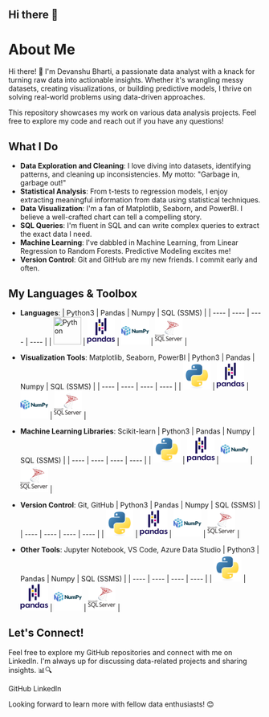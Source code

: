 ## Hi there 👋

<!--
**devan-b46/devan-b46** is a ✨ _special_ ✨ repository because its `README.md` (this file) appears on your GitHub profile.

Here are some ideas to get you started:

- 🔭 I’m currently working on ...
- 🌱 I’m currently learning ...
- 👯 I’m looking to collaborate on ...
- 🤔 I’m looking for help with ...
- 💬 Ask me about ...
- 📫 How to reach me: ...
- 😄 Pronouns: ...
- ⚡ Fun fact: ...
-->


# About Me

Hi there! 👋 I'm Devanshu Bharti, a passionate data analyst with a knack for turning raw data into actionable insights. 
Whether it's wrangling messy datasets, creating visualizations, or building predictive models, I thrive on solving real-world problems using data-driven approaches.

This repository showcases my work on various data analysis projects. Feel free to explore my code and reach out if you have any questions!

## What I Do

- **Data Exploration and Cleaning**: I love diving into datasets, identifying patterns, and cleaning up inconsistencies. My motto: "Garbage in, garbage out!"
- **Statistical Analysis**: From t-tests to regression models, I enjoy extracting meaningful information from data using statistical techniques.
- **Data Visualization**: I'm a fan of  Matplotlib, Seaborn, and PowerBI. I believe a well-crafted chart can tell a compelling story.
- **SQL Queries**: I'm fluent in SQL and can write complex queries to extract the exact data I need.
- **Machine Learning**: I've dabbled in Machine Learning, from Linear Regression to Random Forests. Predictive Modeling excites me!
- **Version Control**: Git and GitHub are my new friends. I commit early and often.

## My Languages & Toolbox
- **Languages**:
  | Python3 | Pandas | Numpy | SQL (SSMS) |
  | ---- | ---- | ---- | ---- |
  | <img src="icons/pandas/pandas-original-wordmark.svg" title="Python" width=55 height=55 /> | <img src="https://github.com/devicons/devicon/blob/6910f0503efdd315c8f9b858234310c06e04d9c0/icons/pandas/pandas-original-wordmark.svg" title="Pandas" width=55 height=55 /> | <img src="https://github.com/devicons/devicon/blob/6910f0503efdd315c8f9b858234310c06e04d9c0/icons/numpy/numpy-original-wordmark.svg" title="Numpy" width=55 height=55 /> | <img src="https://github.com/devicons/devicon/blob/6910f0503efdd315c8f9b858234310c06e04d9c0/icons/microsoftsqlserver/microsoftsqlserver-original-wordmark.svg" title="SQL" width=55 height=55 /> |




- **Visualization Tools**: Matplotlib, Seaborn, PowerBI
  | Python3 | Pandas | Numpy | SQL (SSMS) |
  | ---- | ---- | ---- | ---- |
  | <img src="https://github.com/devicons/devicon/blob/6910f0503efdd315c8f9b858234310c06e04d9c0/icons/python/python-original.svg" title="Python" width=55 height=55 /> | <img src="https://github.com/devicons/devicon/blob/6910f0503efdd315c8f9b858234310c06e04d9c0/icons/pandas/pandas-original-wordmark.svg" title="Pandas" width=55 height=55 /> | <img src="https://github.com/devicons/devicon/blob/6910f0503efdd315c8f9b858234310c06e04d9c0/icons/numpy/numpy-original-wordmark.svg" title="Numpy" width=55 height=55 /> | <img src="https://github.com/devicons/devicon/blob/6910f0503efdd315c8f9b858234310c06e04d9c0/icons/microsoftsqlserver/microsoftsqlserver-original-wordmark.svg" title="SQL" width=55 height=55 /> |
- **Machine Learning Libraries**: Scikit-learn
    | Python3 | Pandas | Numpy | SQL (SSMS) |
  | ---- | ---- | ---- | ---- |
  | <img src="https://github.com/devicons/devicon/blob/6910f0503efdd315c8f9b858234310c06e04d9c0/icons/python/python-original.svg" title="Python" width=55 height=55 /> | <img src="https://github.com/devicons/devicon/blob/6910f0503efdd315c8f9b858234310c06e04d9c0/icons/pandas/pandas-original-wordmark.svg" title="Pandas" width=55 height=55 /> | <img src="https://github.com/devicons/devicon/blob/6910f0503efdd315c8f9b858234310c06e04d9c0/icons/numpy/numpy-original-wordmark.svg" title="Numpy" width=55 height=55 /> | <img src="https://github.com/devicons/devicon/blob/6910f0503efdd315c8f9b858234310c06e04d9c0/icons/microsoftsqlserver/microsoftsqlserver-original-wordmark.svg" title="SQL" width=55 height=55 /> |
- **Version Control**: Git, GitHub
    | Python3 | Pandas | Numpy | SQL (SSMS) |
  | ---- | ---- | ---- | ---- |
  | <img src="https://github.com/devicons/devicon/blob/6910f0503efdd315c8f9b858234310c06e04d9c0/icons/python/python-original.svg" title="Python" width=55 height=55 /> | <img src="https://github.com/devicons/devicon/blob/6910f0503efdd315c8f9b858234310c06e04d9c0/icons/pandas/pandas-original-wordmark.svg" title="Pandas" width=55 height=55 /> | <img src="https://github.com/devicons/devicon/blob/6910f0503efdd315c8f9b858234310c06e04d9c0/icons/numpy/numpy-original-wordmark.svg" title="Numpy" width=55 height=55 /> | <img src="https://github.com/devicons/devicon/blob/6910f0503efdd315c8f9b858234310c06e04d9c0/icons/microsoftsqlserver/microsoftsqlserver-original-wordmark.svg" title="SQL" width=55 height=55 /> |
- **Other Tools**: Jupyter Notebook, VS Code, Azure Data Studio
    | Python3 | Pandas | Numpy | SQL (SSMS) |
  | ---- | ---- | ---- | ---- |
  | <img src="https://github.com/devicons/devicon/blob/6910f0503efdd315c8f9b858234310c06e04d9c0/icons/python/python-original.svg" title="Python" width=55 height=55 /> | <img src="https://github.com/devicons/devicon/blob/6910f0503efdd315c8f9b858234310c06e04d9c0/icons/pandas/pandas-original-wordmark.svg" title="Pandas" width=55 height=55 /> | <img src="https://github.com/devicons/devicon/blob/6910f0503efdd315c8f9b858234310c06e04d9c0/icons/numpy/numpy-original-wordmark.svg" title="Numpy" width=55 height=55 /> | <img src="https://github.com/devicons/devicon/blob/6910f0503efdd315c8f9b858234310c06e04d9c0/icons/microsoftsqlserver/microsoftsqlserver-original-wordmark.svg" title="SQL" width=55 height=55 /> |

## Let's Connect!

Feel free to explore my GitHub repositories and connect with me on LinkedIn. I'm always up for discussing data-related projects and sharing insights. 📊🔍

GitHub
LinkedIn

Looking forward to learn more with fellow data enthusiasts! 😊
